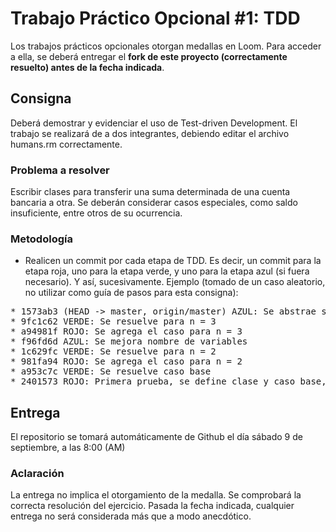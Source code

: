 # Trabajo Práctico Opcional #1: TDD

Los trabajos prácticos opcionales otorgan medallas en Loom. Para acceder a ella, se deberá entregar el **fork de este proyecto (correctamente resuelto) antes de la fecha indicada**.

## Consigna

Deberá demostrar y evidenciar el uso de Test-driven Development. El trabajo se realizará de a dos integrantes, debiendo editar el archivo humans.rm correctamente.

### Problema a resolver

Escribir clases para transferir una suma determinada de una cuenta bancaria a otra. Se deberán considerar casos especiales, como saldo insuficiente, entre otros de su ocurrencia.

### Metodología

* Realicen un commit por cada etapa de TDD. Es decir, un commit para la etapa roja, uno para la etapa verde, y uno para la etapa azul (si fuera necesario). Y así, sucesivamente. Ejemplo (tomado de un caso aleatorio, no utilizar como guía de pasos para esta consigna):

<pre>
* 1573ab3 (HEAD -> master, origin/master) AZUL: Se abstrae solución para n <= 3
* 9fc1c62 VERDE: Se resuelve para n = 3
* a94981f ROJO: Se agrega el caso para n = 3
* f96fd6d AZUL: Se mejora nombre de variables
* 1c629fc VERDE: Se resuelve para n = 2
* 981fa94 ROJO: Se agrega el caso para n = 2
* a953c7c VERDE: Se resuelve caso base
* 2401573 ROJO: Primera prueba, se define clase y caso base, n = 1
</pre>

## Entrega

El repositorio se tomará automáticamente de Github el día sábado 9 de septiembre, a las 8:00 (AM)

### Aclaración
La entrega no implica el otorgamiento de la medalla. Se comprobará la correcta resolución del ejercicio. Pasada la fecha indicada, cualquier entrega no será considerada más que a modo anecdótico.
